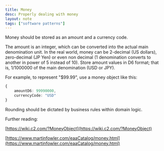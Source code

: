 ```yaml
---
title: Money
desc: Properly dealing with money
layout: note
tags: ["software patterns"]
---
```


Money should be stored as an amount and a currency code.

The amount is an integer, which can be converted into the actual main denomination unit. In the real world, money can be 2-decimal (US dollars), zero-decimal (JP Yen) or even non decimal (1 denomination converts to another in power of 5 instead of 10). Store amount values in D6 format; that is, 1/1000000 of the main denomination (USD or JPY).

For example, to represent "$99.99", use a money object like this:

```typescript
{
    amountD6: 99990000,
    currencyCode: "USD"
}
```

Rounding should be dictated by business rules within domain logic.

Further reading:

[https://wiki.c2.com/?MoneyObject](https://wiki.c2.com/?MoneyObject)

[https://www.martinfowler.com/eaaCatalog/money.html](https://www.martinfowler.com/eaaCatalog/money.html)
